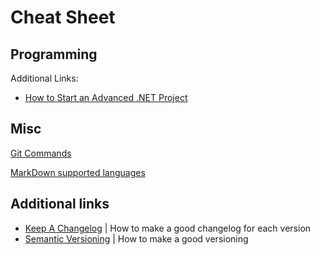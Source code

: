 # Cheat Sheet

## Programming

Additional Links:

- [How to Start an Advanced .NET Project](https://medium.com/@mohsen_rajabi/how-to-start-a-net-project-in-2023-96bdb615a98d)

## Misc

[Git Commands](commands/git.md)

[MarkDown supported languages](other/markdown.md)

## Additional links

- [Keep A Changelog](https://keepachangelog.com) | How to make a good changelog for each version
- [Semantic Versioning](https://semver.org/) | How to make a good versioning
